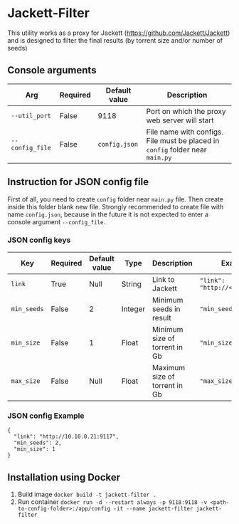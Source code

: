 # Jackett-Filter

This utility works as a proxy for Jackett (https://github.com/Jackett/Jackett) 
and is designed to filter the final results (by torrent size and/or number of seeds)

## Console arguments

Arg | Required | Default value | Description
-|-|-|-
`--util_port` | False | 9118 |Port on which the proxy web server will start
`--config_file` | False | `config.json` | File name with configs. File must be placed in `config` folder near `main.py`

## Instruction for JSON config file

First of all, you need to create `config` folder near `main.py` file.
Then create inside this folder blank new file. Strongly recommended to create file with name `config.json`, 
because in the future it is not expected to enter a console argument `--config_file`.

### JSON config keys

Key | Required | Default value | Type | Description | Example
-|-|-|-|-|-
`link` | True | Null | String | Link to Jackett | `"link": "http://<host>:9117"`
`min_seeds` | False | 2 | Integer | Minimum seeds in result | `"min_seeds": 2`
`min_size` | False | 1 | Float | Minimum size of torrent in Gb | `"min_size": 1.5`
`max_size` | False | Null | Float | Maximum size of torrent in Gb | `"max_size": 145`

### JSON config Example

```
{
  "link": "http://10.10.0.21:9117",
  "min_seeds": 2,
  "min_size": 1
}
```

## Installation using Docker

1. Build image `docker build -t jackett-filter .`
2. Run container ```docker run -d
    --restart always
    -p 9118:9118
    -v <path-to-config-folder>:/app/config
    -it
    --name jackett-filter
    jackett-filter```